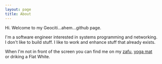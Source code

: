 ```yaml
---
layout: page
title: About
---
```


Hi. Welcome to my Geociti...ahem...github page.

I'm a software engineer interested in systems programming and networking. I don't like to build stuff. I like to work and enhance stuff that already exists.

When I'm not in front of the screen you can find me on my [zafu](https://joyfullotus.files.wordpress.com/2012/03/zazen6.jpg), [yoga mat](https://en.wikipedia.org/wiki/Ashtanga_vinyasa_yoga) or driking a Flat White.
